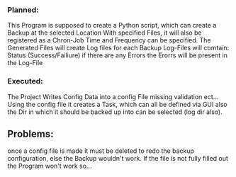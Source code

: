 ### Planned:
This Program is supposed to create a Python script, which can create a Backup at the selected Location With specified Files, 
it will also be registered as a Chron-Job Time and Frequency can be specified.
The Generated Files will create Log files for each Backup Log-Files will comtain:
Status (Success/Failiure)
if there are any Errors the Erorrs will be present in the Log-File


### Executed:
The Project Writes Config Data into a config File missing validation ect...
Using the config file it creates a Task, which can all be defined via GUI
also the Dir in which it should be backed up into can be selected (log dir also).

## Problems:
once a config file is made it must be deleted to redo the backup configuration, else the Backup wouldn't work.
If the file is not fully filled out the Program won't work so...